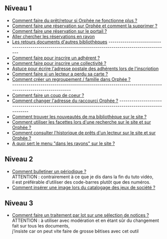 ## Niveau 1
* [Comment faire du prêt/retour si Orphée ne fonctionne plus ?](https://www.screencast.com/t/UsbxvP0DEYg "tuto pret secours")
* [Comment faire une réservation sur Orphée et comment la supprimer ?](https://app.screencast.com/OQtJMJs68LBCW "tuto resa")
* [Comment faire une réservation sur le portail ?](https://app.screencast.com/oIjDdEtRkdC8Y "tuto resa portail")
* [Aller chercher les réservations en rayon](https://app.screencast.com/Dcy7MELBx9mwc "tuto resa rayon")
* [Les retours documents d'autres bibliothèques](https://app.screencast.com/0V1atsB3hGWrW "tuto retours docs autres bibs")
  *-------------------------------------------------------------------------------------------------------*
* [Comment faire pour inscrire un adhérent ?](https://www.screencast.com/t/k5b3it4m "tuto inscription adh")
* [Comment faire pour inscrire une collectivité ?](https://www.screencast.com/t/LYa0Mwql9bl "tuto inscription coll")
* [Astuce pour écrire l'adresse postale des adhérents lors de l'inscription](https://www.screencast.com/t/jn45Nuh8uT "tuto fantoir")
* [Comment faire si un lecteur a perdu sa carte ?](https://www.screencast.com/t/kDA0xsrf "tuto perte carte")
* [Comment créer un regroupement / famille dans Orphée ?](https://www.screencast.com/t/V081DdJbcvfz "tuto regroupement")<br/>
  *-------------------------------------------------------------------------------------------------------*
* [Comment faire un coup de coeur ?](https://www.screencast.com/t/LMO0LQ8l3H "tuto cdc")
* [Comment changer l'adresse du raccourci Orphée ?](https://www.screencast.com/t/Uu9hcQpo "tuto raccourci")
  *-------------------------------------------------------------------------------------------------------*
* [Comment trouver les nouveautés de ma bibliothèque sur le site ?](https://www.screencast.com/t/PiTkzc1g "tuto nouveautes")
* [Comment utiliser les facettes lors d'une recherche sur le site et sur Orphée ?](https://www.screencast.com/t/fYxc6lI7V "tuto facettes")
* [Comment consulter l'historique de prêts d'un lecteur sur le site et sur Orphée ?](https://www.screencast.com/t/vSU3EW8yvyiu "tuto historique")
* [A quoi sert le menu "dans les rayons" sur le site ?](https://www.screencast.com/t/FAsELe9mDi "tuto dans les rayons")<br/>
## Niveau 2
* [Comment bulletiner un périodique ?](https://www.screencast.com/t/jNiCxerx "tuto bulletinage")  <br/> ATTENTION : contrairement à ce que je dis dans la fin du tuto vidéo, <br/>il est préférable d’utiliser des code-barres plutôt que des numéros.<br/>
* [Comment insérer une image lors du catalogage des jeux de société ?](https://www.screencast.com/t/kgCBOpmQp "tuto image jeux")<br/>
## Niveau 3
* [Comment faire un traitement par lot sur une sélection de notices ?](https://www.screencast.com/t/OjMOHMUwEbN "tuto bulletinage")<br/>
ATTENTION : à utiliser avec modération et en étant sûr du changement fait sur tous les documents, <br/>j’insiste car on peut vite faire de grosse bêtises avec cet outil

